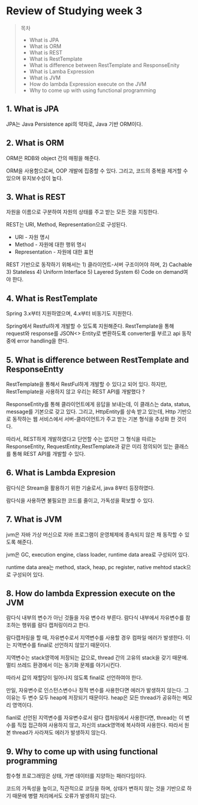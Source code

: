 # Review of Studying week 3

> 목차
> * What is JPA
> * What is ORM
> * What is REST
> * What is RestTemplate
> * What is difference between RestTemplate and ResponseEnity
> * What is Lamba Expression
> * What is JVM
> * How do lambda Expression execute on the JVM
> * Why to come up with using functional programming

## 1. What is JPA
JPA는 Java Persistence api의 약자로, Java 기반 ORM이다.

## 2. What is ORM
ORM은  RDB와 object 간의 매핑을 해준다.

ORM을 사용함으로써, OOP 개발에 집중할 수 있다. 그리고, 코드의 중복을 제거할 수 있으며 유지보수성이 높다.

## 3. What is REST
자원을 이름으로 구분하여 자원의 상태를 주고 받는 모든 것을 지칭한다.

REST는 URI, Method, Representation으로 구성된다.
* URI - 자원 명시
* Method - 자원에 대한 행위 명시
* Representation - 자원에 대한 표현

REST 기반으로 동작하기 위해서는 1) 클라이언트-서버 구조이어야 하며, 2) Cachable 3) Stateless 4) Uniform Interface 5) Layered System 6) Code on demand여야 한다.

## 4. What is RestTemplate
Spring 3.x부터 지원하였으며, 4.x부터 비동기도 지원한다.

Spring에서 Restful하게 개발할 수 있도록 지원해준다. RestTemplate을 통해 request와 response를 JSON<> Entity로 변환하도록 converter를 부르고 api 동작 중에 error handling을 한다.

## 5. What is difference between RestTemplate and ResponseEntty
RestTemplate을 통해서 RestFul하게 개발할 수 있다고 되어 있다. 하지만, RestTemplate을 사용하지 않고 우리는 REST API를 개발했다 ? 

ResponseEntity<T>를 통해 클라이언트에게 응답을 보내는데, 이 클래스는 data, status, message를 기본으로 갖고 있다. 그리고, HttpEntity를 상속 받고 있는데, Http 기반으로 동작하는 웹 서비스에서 서버-클라이언트가 주고 받는 기본 형식을 추상화 한 것이다.

따라서, REST하게 개발하였다고 단언할 수는 없지만 그 형식을 따르는 ResponseEntity, RequestEntity,RestTemplate과 같은 미리 정의되어 있는 클래스를 통해 REST API를 개발할 수 있다.

## 6. What is Lambda Expresion
람다식은 Stream을 활용하기 위한 기술로서, java 8부터 등장하였다. 

람다식을 사용하면 불필요한 코드를 줄이고, 가독성을 확보할 수 있다.

## 7. What is JVM
jvm은 자바 가상 머신으로 자바 프로그램이 운영체제에 종속되지 않은 채 동작할 수 있도록 해준다. 

jvm은 GC, execution engine, class loader, runtime data area로 구성되어 있다.

runtime data area는 method, stack, heap, pc register, native mehtod stack으로 구성되어 있다.

## 8. How do lambda Expression execute on the JVM
람다식 내부의 변수가 아닌 것들을 자유 변수라 부른다. 람다식 내부에서 자유변수를 참조하는 행위를 람다 캡처링이라고 한다.

람다캡처링을 할 때, 자유변수로서 지역변수를 사용할 경우 컴파일 에러가 발생한다. 이는 지역변수를 final로 선언하지 않았기 때문이다.

지역변수는 stack영역에 저장되는 값으로, thread 간의 고유의 stack을 갖기 때문에. 멀티 쓰레드 환경에서 이는 동기화 문제를 야기시킨다.

따라서 값의 재할당이 일어나지 않도록 final로 선언하여야 한다.

만일, 자유변수로 인스턴스변수나 정적 변수를 사용한다면 에러가 발생하지 않는다. 그 이유는 두 변수 모두 heap에 저장되기 때문이다. heap은 모든 thread가 공유하는 메모리 영역이다.

fianl로 선언된 지역변수를 자유변수로서 람다 캡처링에서 사용한다면, thread는 이 변수를 직접 접근하여 사용하지 않고, 자신의 stack영역에 복사하여 사용한다. 따라서 원본 thread가 사라져도 에러가 발생하지 않는다.

## 9. Why to come up with using functional programming
함수형 프로그래밍은 상태, 가변 데이터를 지양하는 패러다임이다.

코드의 가독성을 높이고, 직관적으로 코딩을 하며, 상태가 변하지 않는 것을 기반으로 하기 때문에 병렬 처리에서도 오류가 발생하지 않는다.
